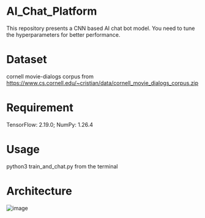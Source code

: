 # AI_Chat_Platform
This repository presents a CNN based AI chat bot model. You need to tune the hyperparameters for better performance.
# Dataset
cornell movie-dialogs corpus from https://www.cs.cornell.edu/~cristian/data/cornell_movie_dialogs_corpus.zip
# Requirement
TensorFlow: 2.19.0; NumPy: 1.26.4
# Usage
python3 train_and_chat.py from the terminal
# Architecture

![image](https://github.com/user-attachments/assets/3398652f-20b1-4cda-9c4c-e41f1d6c8134)
